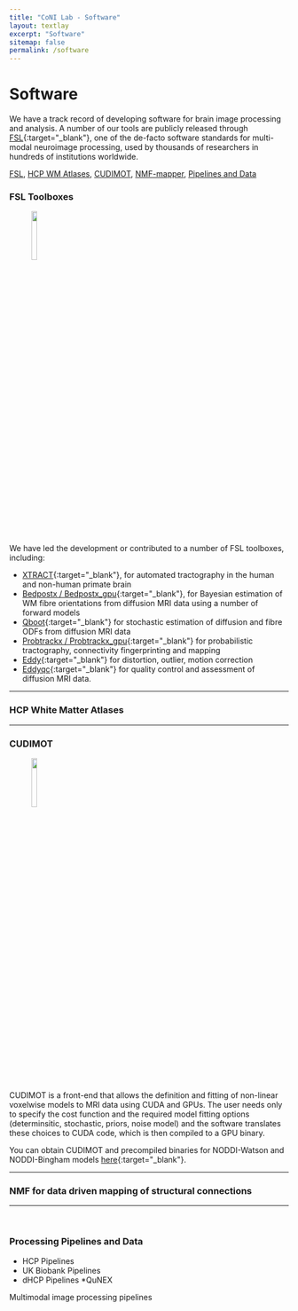 ```yaml
---
title: "CoNI Lab - Software"
layout: textlay
excerpt: "Software"
sitemap: false
permalink: /software
---
```


# Software

We have a track record of developing software for brain image
processing and analysis.
A number of our tools are publicly released
through [FSL](https://fsl.fmrib.ox.ac.uk/fsl/fslwiki){:target="_blank"}, one of the
de-facto software standards for multi-modal neuroimage processing,
used by thousands of researchers in hundreds of institutions worldwide.

[FSL](#fsl-toolboxes), [HCP WM Atlases](#hcp-white-matter-atlases), [CUDIMOT](#cudimot), [NMF-mapper](#nmf-for-data-driven-mapping-of-structural-connections),
[Pipelines and Data](#processing-pipelines-and-data)


### FSL Toolboxes
<figure>
<img src="{{ site.url }}{{ site.baseurl }}/images/software/FSL_logo.jpg" width="15%">
</figure>

We have led the development or contributed to a number of FSL toolboxes, including:
* [XTRACT](https://fsl.fmrib.ox.ac.uk/fsl/fslwiki/XTRACT){:target="_blank"},
  for automated tractography in the human and non-human primate brain
* [Bedpostx / Bedpostx_gpu](https://fsl.fmrib.ox.ac.uk/fsl/fslwiki/FDT/UserGuide#BEDPOSTX){:target="_blank"},
  for Bayesian estimation of WM fibre orientations from diffusion MRI
  data using a number of forward models
* [Qboot](https://fsl.fmrib.ox.ac.uk/fsl/fslwiki/FDT/UserGuide#qboot_-_Estimation_of_fibre_orientations_using_q-ball_ODFs_and_residual_bootstrap){:target="_blank"} for stochastic estimation of diffusion and fibre ODFs from diffusion MRI data
* [Probtrackx / Probtrackx_gpu](https://fsl.fmrib.ox.ac.uk/fsl/fslwiki/FDT/UserGuide#PROBTRACKX_-_probabilistic_tracking_with_crossing_fibres){:target="_blank"} for probabilistic tractography, connectivity fingerprinting and mapping
* [Eddy](https://fsl.fmrib.ox.ac.uk/fsl/fslwiki/eddy){:target="_blank"}
for distortion, outlier, motion correction
* [Eddyqc](https://fsl.fmrib.ox.ac.uk/fsl/fslwiki/eddyqc/UsersGuide){:target="_blank"}
  for quality control and assessment of diffusion MRI data.

<hr>

### HCP White Matter Atlases

<hr>


### CUDIMOT
<figure>
<img src="{{ site.url }}{{ site.baseurl }}/images/software/cudimot.jpg" width="15%">
</figure>

CUDIMOT is a front-end that allows the definition and fitting of
non-linear voxelwise models to MRI data using CUDA and GPUs. The user
needs only to specify the cost function and the required model fitting
options (determinsitic, stochastic, priors, noise model) and the
software translates these choices to CUDA code, which is then compiled
to a GPU binary. 

You can obtain CUDIMOT and precompiled binaries for NODDI-Watson and 
NODDI-Bingham models [here](https://users.fmrib.ox.ac.uk/~moisesf/cudimot/index.html){:target="_blank"}.

<hr>

### NMF for data driven mapping of structural connections

<hr>
<p> &nbsp; </p>

### Processing Pipelines and Data

* HCP Pipelines
* UK Biobank Pipelines
* dHCP Pipelines
*QuNEX

Multimodal image processing pipelines

<p> &nbsp; </p>
